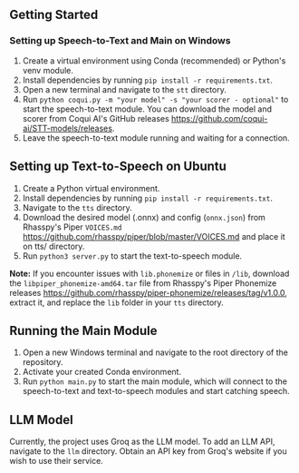 ## Getting Started

### Setting up Speech-to-Text and Main on Windows

1. Create a virtual environment using Conda (recommended) or Python's venv module.
2. Install dependencies by running `pip install -r requirements.txt`.
3. Open a new terminal and navigate to the `stt` directory.
4. Run `python coqui.py -m "your model" -s "your scorer - optional"` to start the speech-to-text module. You can download the model and scorer from Coqui AI's GitHub releases https://github.com/coqui-ai/STT-models/releases.
5. Leave the speech-to-text module running and waiting for a connection.


## Setting up Text-to-Speech on Ubuntu

1. Create a Python virtual environment.
2. Install dependencies by running `pip install -r requirements.txt`.
3. Navigate to the `tts` directory.
4. Download the desired model (.onnx) and config (`onnx.json`) from Rhasspy's Piper `VOICES.md` https://github.com/rhasspy/piper/blob/master/VOICES.md and place it on tts/ directory.
5. Run `python3 server.py` to start the text-to-speech module.


**Note:** If you encounter issues with `lib.phonemize` or files in `/lib`, download the `libpiper_phonemize-amd64.tar` file from Rhasspy's Piper Phonemize releases https://github.com/rhasspy/piper-phonemize/releases/tag/v1.0.0, extract it, and replace the `lib` folder in your `tts` directory.


## Running the Main Module

1. Open a new Windows terminal and navigate to the root directory of the repository.
2. Activate your created Conda environment.
3. Run `python main.py` to start the main module, which will connect to the speech-to-text and text-to-speech modules and start catching speech.


## LLM Model

Currently, the project uses Groq as the LLM model. To add an LLM API, navigate to the `llm` directory. Obtain an API key from Groq's website if you wish to use their service.


